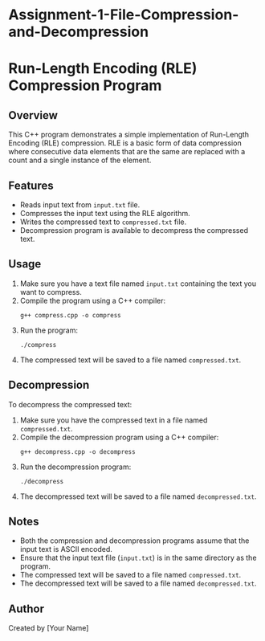 # Assignment-1-File-Compression-and-Decompression

# Run-Length Encoding (RLE) Compression Program

## Overview
This C++ program demonstrates a simple implementation of Run-Length Encoding (RLE) compression. RLE is a basic form of data compression where consecutive data elements that are the same are replaced with a count and a single instance of the element.

## Features
- Reads input text from `input.txt` file.
- Compresses the input text using the RLE algorithm.
- Writes the compressed text to `compressed.txt` file.
- Decompression program is available to decompress the compressed text.

## Usage
1. Make sure you have a text file named `input.txt` containing the text you want to compress.
2. Compile the program using a C++ compiler:
    ```
    g++ compress.cpp -o compress
    ```
3. Run the program:
    ```
    ./compress
    ```
4. The compressed text will be saved to a file named `compressed.txt`.

## Decompression
To decompress the compressed text:
1. Make sure you have the compressed text in a file named `compressed.txt`.
2. Compile the decompression program using a C++ compiler:
    ```
    g++ decompress.cpp -o decompress
    ```
3. Run the decompression program:
    ```
    ./decompress
    ```
4. The decompressed text will be saved to a file named `decompressed.txt`.

## Notes
- Both the compression and decompression programs assume that the input text is ASCII encoded.
- Ensure that the input text file (`input.txt`) is in the same directory as the program.
- The compressed text will be saved to a file named `compressed.txt`.
- The decompressed text will be saved to a file named `decompressed.txt`.

## Author
Created by [Your Name]

